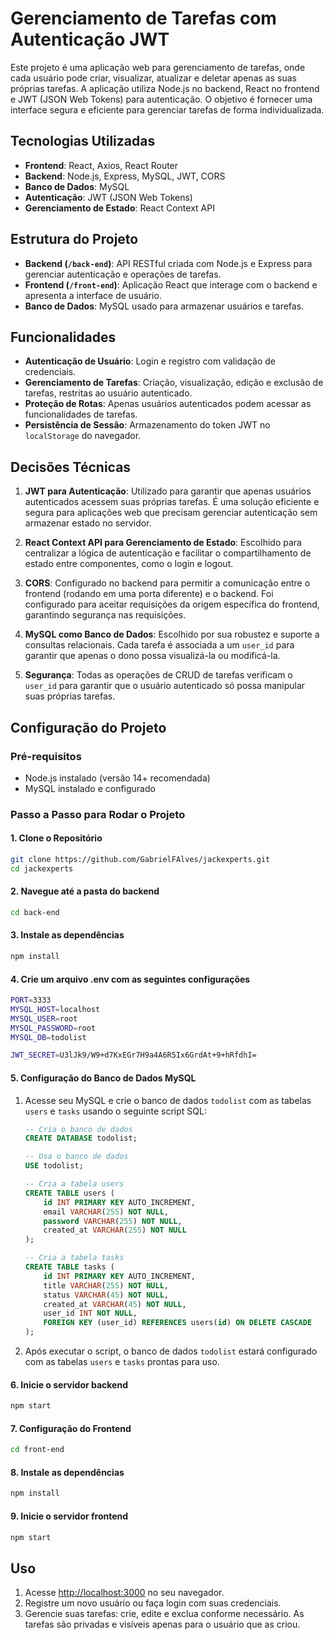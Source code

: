 # Gerenciamento de Tarefas com Autenticação JWT

Este projeto é uma aplicação web para gerenciamento de tarefas, onde cada usuário pode criar, visualizar, atualizar e deletar apenas as suas próprias tarefas. A aplicação utiliza Node.js no backend, React no frontend e JWT (JSON Web Tokens) para autenticação. O objetivo é fornecer uma interface segura e eficiente para gerenciar tarefas de forma individualizada.

## Tecnologias Utilizadas

- **Frontend**: React, Axios, React Router
- **Backend**: Node.js, Express, MySQL, JWT, CORS
- **Banco de Dados**: MySQL
- **Autenticação**: JWT (JSON Web Tokens)
- **Gerenciamento de Estado**: React Context API

## Estrutura do Projeto

- **Backend (`/back-end`)**: API RESTful criada com Node.js e Express para gerenciar autenticação e operações de tarefas.
- **Frontend (`/front-end`)**: Aplicação React que interage com o backend e apresenta a interface de usuário.
- **Banco de Dados**: MySQL usado para armazenar usuários e tarefas.

## Funcionalidades

- **Autenticação de Usuário**: Login e registro com validação de credenciais.
- **Gerenciamento de Tarefas**: Criação, visualização, edição e exclusão de tarefas, restritas ao usuário autenticado.
- **Proteção de Rotas**: Apenas usuários autenticados podem acessar as funcionalidades de tarefas.
- **Persistência de Sessão**: Armazenamento do token JWT no `localStorage` do navegador.

## Decisões Técnicas

1. **JWT para Autenticação**: Utilizado para garantir que apenas usuários autenticados acessem suas próprias tarefas. É uma solução eficiente e segura para aplicações web que precisam gerenciar autenticação sem armazenar estado no servidor.

2. **React Context API para Gerenciamento de Estado**: Escolhido para centralizar a lógica de autenticação e facilitar o compartilhamento de estado entre componentes, como o login e logout.

3. **CORS**: Configurado no backend para permitir a comunicação entre o frontend (rodando em uma porta diferente) e o backend. Foi configurado para aceitar requisições da origem específica do frontend, garantindo segurança nas requisições.

4. **MySQL como Banco de Dados**: Escolhido por sua robustez e suporte a consultas relacionais. Cada tarefa é associada a um `user_id` para garantir que apenas o dono possa visualizá-la ou modificá-la.

5. **Segurança**: Todas as operações de CRUD de tarefas verificam o `user_id` para garantir que o usuário autenticado só possa manipular suas próprias tarefas.

## Configuração do Projeto

### Pré-requisitos

- Node.js instalado (versão 14+ recomendada)
- MySQL instalado e configurado

### Passo a Passo para Rodar o Projeto

#### 1. Clone o Repositório

```bash
git clone https://github.com/GabrielFAlves/jackexperts.git
cd jackexperts
```

#### 2. Navegue até a pasta do backend

```bash
cd back-end
```

#### 3. Instale as dependências

```bash
npm install
```

#### 4. Crie um arquivo .env com as seguintes configurações

```bash
PORT=3333
MYSQL_HOST=localhost
MYSQL_USER=root
MYSQL_PASSWORD=root
MYSQL_DB=todolist

JWT_SECRET=U3lJk9/W9+d7KxEGr7H9a4A6R5Ix6GrdAt+9+hRfdhI=
```

#### 5. Configuração do Banco de Dados MySQL

1. Acesse seu MySQL e crie o banco de dados `todolist` com as tabelas `users` e `tasks` usando o seguinte script SQL:

    ```sql
    -- Cria o banco de dados
    CREATE DATABASE todolist;

    -- Usa o banco de dados
    USE todolist;

    -- Cria a tabela users
    CREATE TABLE users (
        id INT PRIMARY KEY AUTO_INCREMENT,
        email VARCHAR(255) NOT NULL,
        password VARCHAR(255) NOT NULL,
        created_at VARCHAR(255) NOT NULL
    );

    -- Cria a tabela tasks
    CREATE TABLE tasks (
        id INT PRIMARY KEY AUTO_INCREMENT,
        title VARCHAR(255) NOT NULL,
        status VARCHAR(45) NOT NULL,
        created_at VARCHAR(45) NOT NULL,
        user_id INT NOT NULL,
        FOREIGN KEY (user_id) REFERENCES users(id) ON DELETE CASCADE
    );
    ```

2. Após executar o script, o banco de dados `todolist` estará configurado com as tabelas `users` e `tasks` prontas para uso.

#### 6. Inicie o servidor backend

```bash
npm start
```

#### 7. Configuração do Frontend

```bash
cd front-end
```

#### 8. Instale as dependências

```bash
npm install
```

#### 9. Inicie o servidor frontend

```bash
npm start
```

## Uso

1. Acesse [http://localhost:3000](http://localhost:3000) no seu navegador.
2. Registre um novo usuário ou faça login com suas credenciais.
3. Gerencie suas tarefas: crie, edite e exclua conforme necessário. As tarefas são privadas e visíveis apenas para o usuário que as criou.
